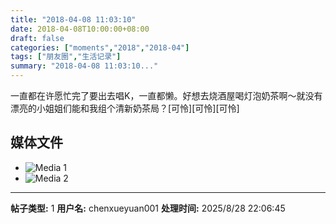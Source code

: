 ```yaml
---
title: "2018-04-08 11:03:10"
date: 2018-04-08T10:00:00+08:00
draft: false
categories: ["moments","2018","2018-04"]
tags: ["朋友圈","生活记录"]
summary: "2018-04-08 11:03:10..."
---
```


一直都在许愿忙完了要出去唱K，一直都懒。好想去烧酒屋喝灯泡奶茶啊～就没有漂亮的小姐姐们能和我组个清新奶茶局？[可怜][可怜][可怜]

## 媒体文件

- ![Media 1](/Moments/photos/2018-04-08/201804081103100.jpg)
- ![Media 2](/Moments/photos/2018-04-08/201804081103101.jpg)

---

**帖子类型:** 1
**用户名:** chenxueyuan001
**处理时间:** 2025/8/28 22:06:45